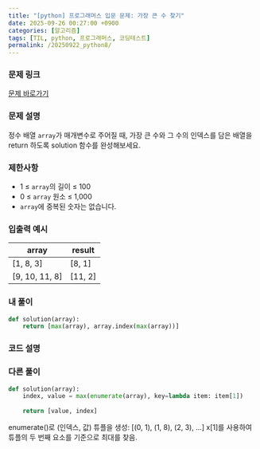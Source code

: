 ```yaml
---
title: "[python] 프로그래머스 입문 문제: 가장 큰 수 찾기"
date: 2025-09-26 00:27:00 +0900   
categories: [알고리즘]                 
tags: [TIL, python, 프로그래머스, 코딩테스트]
permalink: /20250922_python8/      
---
```


### 문제 링크

[문제 바로가기](https://school.programmers.co.kr/learn/courses/30/lessons/120899)

### 문제 설명

정수 배열 `array`가 매개변수로 주어질 때, 가장 큰 수와 그 수의 인덱스를 담은 배열을 return 하도록 solution 함수를 완성해보세요.



### 제한사항

- 1 ≤ `array`의 길이 ≤ 100
- 0 ≤ `array` 원소 ≤ 1,000
- `array`에 중복된 숫자는 없습니다.


### 입출력 예시

| array | result |
| --- | --- | 
| [1, 8, 3] | [8, 1] |
| [9, 10, 11, 8] | [11, 2] |


### 내 풀이

```python
def solution(array):
    return [max(array), array.index(max(array))]
```


### 코드 설명




### 다른 풀이

```python
def solution(array):
    index, value = max(enumerate(array), key=lambda item: item[1])
    
    return [value, index]
```

enumerate()로 (인덱스, 값) 튜플을 생성: [(0, 1), (1, 8), (2, 3), ...]
x[1]를 사용하여 튜플의 두 번째 요소를 기준으로 최대를 찾음.

